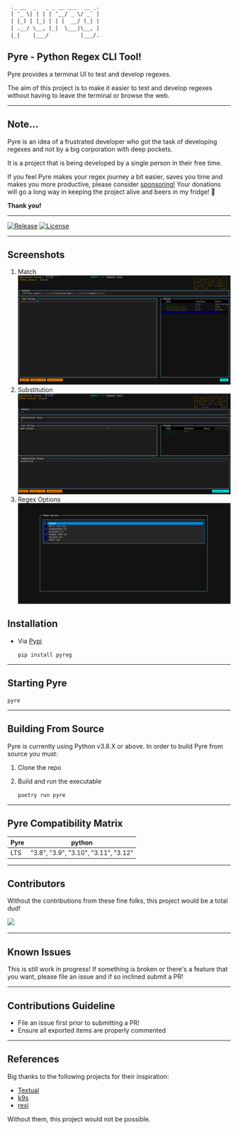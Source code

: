```text                       
 ._ __  _   _ _ __ ___  __ _.
 | '_ \| | | | '__/ _ \/ _` |
 | |_) | |_| | | |  __/ (_| |
 | .__/ \__, |_|  \___|\__, |
 |_|    |___/          |___/.
```

## Pyre - Python Regex CLI Tool!

Pyre provides a terminal UI to test and develop regexes.

The aim of this project is to make it easier to test and develop regexes without having to leave the terminal or browse the web.

---

## Note...

Pyre is an idea of a frustrated developer who got the task of developing regexes and not by a big corporation with deep pockets.

It is a project that is being developed by a single person in their free time.

If you feel Pyre makes your regex journey a bit easier, saves you time and makes you more productive, please consider [sponsoring!](https://github.com/sponsors/dor1202)
Your donations will go a long way in keeping the project alive and beers in my fridge! 🍺

**Thank you!**

---

[![Release](https://img.shields.io/github/release-pre/dor1202/pyreg.svg)](https://github.com/dor1202/pyreg/releases)
[![License](https://img.shields.io/badge/license-MIT-blue.svg)](https://github.com/dor1202/pyreg/blob/main/LICENSE)
<!-- [![Downloads](https://img.shields.io/github/downloads/dor1202/pyreg/total.svg)](https://github.com/dor1202/pyreg/releases) -->

---

## Screenshots

1. Match
   <img src="assets/match_example.png"/>
2. Substitution
   <img src="assets/sub_example.png"/>
3. Regex Options
   <img src="assets/options_example.png"/>

## Installation

* Via [Pypi](https://pypi.org/)

   ```shell
   pip install pyreg
   ```

---

## Starting Pyre

  ```shell
  pyre
  ```

---

## Building From Source

 Pyre is currently using Python v3.8.X or above.
 In order to build Pyre from source you must:

 1. Clone the repo
 2. Build and run the executable

      ```shell
      poetry run pyre
      ```

---

## Pyre Compatibility Matrix

|         Pyre        | python |
| ------------------ | ---------- |
|     LTS     |   "3.8", "3.9", "3.10", "3.11", "3.12"   |

---

## Contributors

Without the contributions from these fine folks, this project would be a total dud!

<a href="https://github.com/dor1202/pyreg/graphs/contributors">
  <img src="https://contrib.rocks/image?repo=dor1202/pyreg" />
</a>

---

## Known Issues

This is still work in progress! If something is broken or there's a feature
that you want, please file an issue and if so inclined submit a PR!

---

## Contributions Guideline

* File an issue first prior to submitting a PR!
* Ensure all exported items are properly commented

---

## References

Big thanks to the following projects for their inspiration:

* [Textual](https://github.com/Textualize/textual)
* [k9s](https://github.com/derailed/k9s)
* [rexi](https://github.com/royreznik/rexi)

Without them, this project would not be possible.
